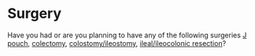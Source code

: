 <h1>Surgery</h1>

Have you had or are you planning to have any of the following surgeries [J pouch](jpouch), [colectomy](colectomy), [colostomy/ileostomy](colestomy), [ileal/ileocolonic resection](ileal)?
